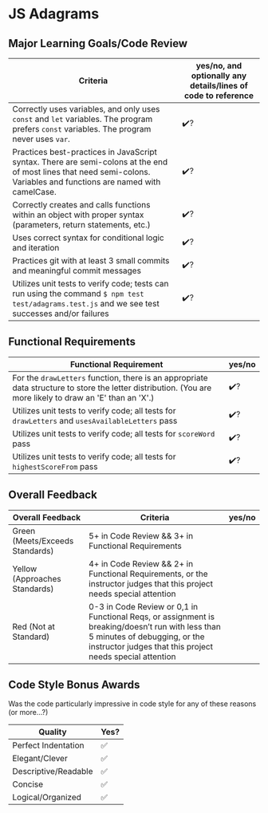 # JS Adagrams

<!-- Instructors: The checkmarks are already there, so just delete them for any line items that aren't met. -->

## Major Learning Goals/Code Review

<!-- Instructors: Feel free to practice creating specific feedback by referencing a line of code if you'd like. For example, you may say something like "nice custom method in `calculator.rb` line 42." This is optional. -->

| Criteria | yes/no, and optionally any details/lines of code to reference |
| --- | --- |
| Correctly uses variables, and only uses `const` and `let` variables. The program prefers `const` variables. The program never uses `var`. | ✔️?
| Practices best-practices in JavaScript syntax. There are semi-colons at the end of most lines that need semi-colons. Variables and functions are named with camelCase. | ✔️?
| Correctly creates and calls functions within an object with proper syntax (parameters, return statements, etc.) | ✔️?
| Uses correct syntax for conditional logic and iteration | ✔️?
| Practices git with at least 3 small commits and meaningful commit messages | ✔️?
| Utilizes unit tests to verify code; tests can run using the command `$ npm test test/adagrams.test.js` and we see test successes and/or failures | ✔️?

## Functional Requirements

| Functional Requirement | yes/no |
| --- | --- |
| For the `drawLetters` function, there is an appropriate data structure to store the letter distribution. (You are more likely to draw an 'E' than an 'X'.) | ✔️?
| Utilizes unit tests to verify code; all tests for `drawLetters` and `usesAvailableLetters` pass | ✔️?
| Utilizes unit tests to verify code; all tests for `scoreWord` pass | ✔️?
| Utilizes unit tests to verify code; all tests for `highestScoreFrom` pass | ✔️?

## Overall Feedback

| Overall Feedback | Criteria | yes/no |
| --- | --- | --- |
| Green (Meets/Exceeds Standards) | 5+ in Code Review && 3+ in Functional Requirements | 
| Yellow (Approaches Standards) | 4+ in Code Review && 2+ in Functional Requirements, or the instructor judges that this project needs special attention | 
| Red (Not at Standard) | 0-3 in Code Review or 0,1 in Functional Reqs, or assignment is breaking/doesn’t run with less than 5 minutes of debugging, or the instructor judges that this project needs special attention | 

<!-- ### Additional Feedback -->

<!-- Instructors, feel free to ignore this section if there's nothing else to add. -->

## Code Style Bonus Awards

<!-- Instructors: Please strike a balance between liberal/stingy with these. These are simply built-in pieces of positive feedback; use this to encourage and push students towards a cleaner code style! -->

Was the code particularly impressive in code style for any of these reasons (or more...?)

| Quality | Yes? |
| --- | --- |
| Perfect Indentation | ✅
| Elegant/Clever | ✅
| Descriptive/Readable | ✅
| Concise | ✅
| Logical/Organized | ✅